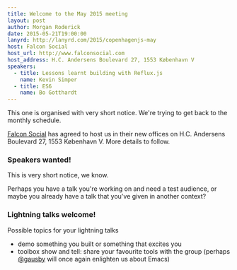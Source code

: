 ```yaml
---
title: Welcome to the May 2015 meeting
layout: post
author: Morgan Roderick
date: 2015-05-21T19:00:00
lanyrd: http://lanyrd.com/2015/copenhagenjs-may
host: Falcon Social
host_url: http://www.falconsocial.com
host_address: H.C. Andersens Boulevard 27, 1553 København V
speakers:
  - title: Lessons learnt building with Reflux.js
    name: Kevin Simper
  - title: ES6
    name: Bo Gotthardt
---
```


This one is organised with very short notice. We're trying to get back to the monthly schedule.

[Falcon Social](http://www.falconsocial.com) has agreed to host us in their new offices on H.C. Andersens Boulevard 27, 1553 København V. More details to follow.

### Speakers wanted!

This is very short notice, we know.

Perhaps you have a talk you're working on and need a test audience, or maybe you already have a talk that you've given in another context?

### Lightning talks welcome!

Possible topics for your lightning talks

* demo something you built or something that excites you
* toolbox show and tell: share your favourite tools with the group (perhaps [@gausby](https://twitter.com/gausby) will once again enlighten us about Emacs)
